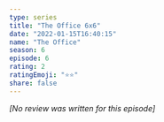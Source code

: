 ```yaml
---
type: series
title: "The Office 6x6"
date: "2022-01-15T16:40:15"
name: "The Office"
season: 6
episode: 6
rating: 2
ratingEmoji: "⭐️⭐️"
share: false
---
```


_[No review was written for this episode]_

